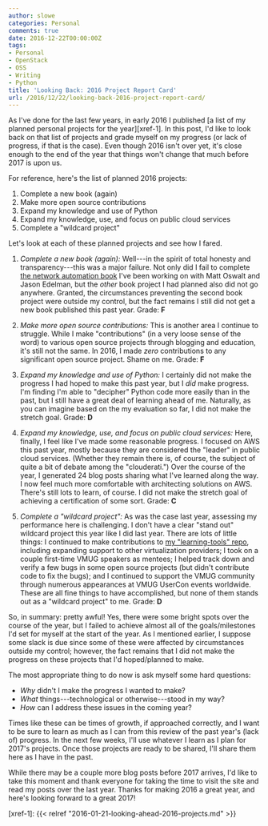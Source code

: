 ```yaml
---
author: slowe
categories: Personal
comments: true
date: 2016-12-22T00:00:00Z
tags:
- Personal
- OpenStack
- OSS
- Writing
- Python
title: 'Looking Back: 2016 Project Report Card'
url: /2016/12/22/looking-back-2016-project-report-card/
---
```


As I've done for the last few years, in early 2016 I published [a list of my planned personal projects for the year][xref-1]. In this post, I'd like to look back on that list of projects and grade myself on my progress (or lack of progress, if that is the case). Even though 2016 isn't over yet, it's close enough to the end of the year that things won't change that much before 2017 is upon us.

For reference, here's the list of planned 2016 projects:

1. Complete a new book (again)
2. Make more open source contributions
3. Expand my knowledge and use of Python
4. Expand my knowledge, use, and focus on public cloud services
5. Complete a "wildcard project"

Let's look at each of these planned projects and see how I fared.

1. _Complete a new book (again):_ Well---in the spirit of total honesty and transparency---this was a major failure. Not only did I fail to complete [the network automation book][link-1] I've been working on with Matt Oswalt and Jason Edelman, but the _other_ book project I had planned also did not go anywhere. Granted, the circumstances preventing the second book project were outside my control, but the fact remains I still did not get a new book published this past year. Grade: **F**

2. _Make more open source contributions:_ This is another area I continue to struggle. While I make "contributions" (in a very loose sense of the word) to various open source projects through blogging and education, it's still not the same. In 2016, I made _zero_ contributions to any significant open source project. Shame on me. Grade: **F**

3. _Expand my knowledge and use of Python:_ I certainly did not make the progress I had hoped to make this past year, but I _did_ make progress. I'm finding I'm able to "decipher" Python code more easily than in the past, but I still have a great deal of learning ahead of me. Naturally, as you can imagine based on the my evaluation so far, I did not make the stretch goal. Grade: **D**

4. _Expand my knowledge, use, and focus on public cloud services:_ Here, finally, I feel like I've made some reasonable progress. I focused on AWS this past year, mostly because they are considered the "leader" in public cloud services. (Whether they remain there is, of course, the subject of quite a bit of debate among the "clouderati.") Over the course of the year, I generated 24 blog posts sharing what I've learned along the way. I now feel much more comfortable with architecting solutions on AWS. There's still lots to learn, of course. I did not make the stretch goal of achieving a certification of some sort. Grade: **C**

5. _Complete a "wildcard project":_ As was the case last year, assessing my performance here is challenging. I don't have a clear "stand out" wildcard project this year like I did last year. There are lots of little things: I continued to make contributions to [my "learning-tools" repo][link-2], including expanding support to other virtualization providers; I took on a couple first-time VMUG speakers as mentees; I helped track down and verify a few bugs in some open source projects (but didn't contribute code to fix the bugs); and I continued to support the VMUG community through numerous appearances at VMUG UserCon events worldwide. These are all fine things to have accomplished, but none of them stands out as a "wildcard project" to me. Grade: **D**

So, in summary: pretty awful! Yes, there were some bright spots over the course of the year, but I failed to achieve almost all of the goals/milestones I'd set for myself at the start of the year. As I mentioned earlier, I suppose some slack is due since some of these were affected by circumstances outside my control; however, the fact remains that I did not make the progress on these projects that I'd hoped/planned to make.

The most appropriate thing to do now is ask myself some hard questions:

* _Why_ didn't I make the progress I wanted to make?
* _What_ things---technological or otherwise---stood in my way?
* _How_ can I address these issues in the coming year?

Times like these can be times of growth, if approached correctly, and I want to be sure to learn as much as I can from this review of the past year's (lack of) progress. In the next few weeks, I'll use whatever I learn as I plan for 2017's projects. Once those projects are ready to be shared, I'll share them here as I have in the past.

While there may be a couple more blog posts before 2017 arrives, I'd like to take this moment and thank everyone for taking the time to visit the site and read my posts over the last year. Thanks for making 2016 a great year, and here's looking forward to a great 2017!



[link-1]: http://shop.oreilly.com/product/0636920042082.do
[link-2]: https://github.com/lowescott/learning-tools
[xref-1]: {{< relref "2016-01-21-looking-ahead-2016-projects.md" >}}
